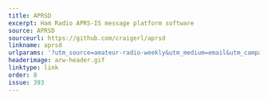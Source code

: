 ```yaml
---
title: APRSD
excerpt: Ham Radio APRS-IS message platform software
source: APRSD
sourceurl: https://github.com/craigerl/aprsd
linkname: aprsd
urlparams: '?utm_source=amateur-radio-weekly&utm_medium=email&utm_campaign=newsletter'
headerimage: arw-header.gif
linktype: link
order: 8
issue: 393
---
```


